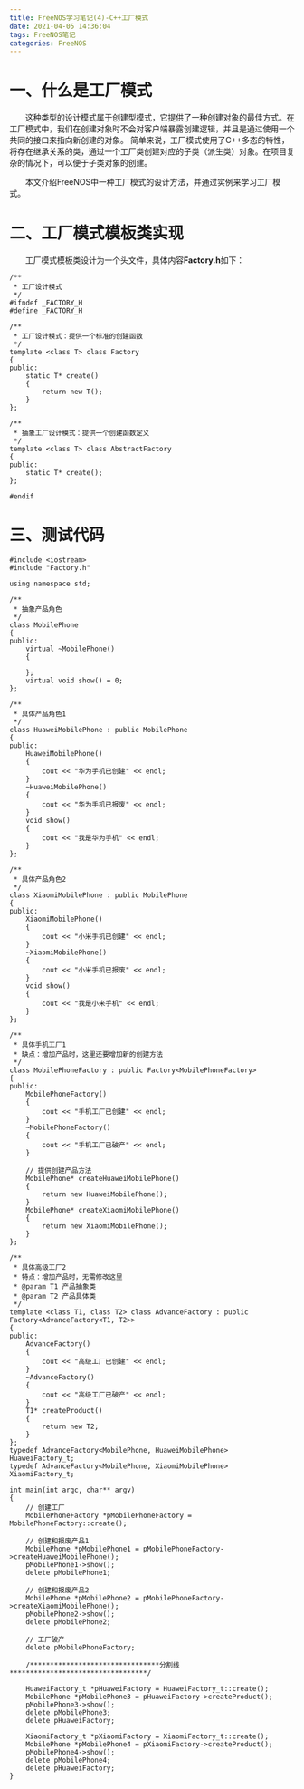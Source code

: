 ```yaml
---
title: FreeNOS学习笔记(4)-C++工厂模式
date: 2021-04-05 14:36:04
tags: FreeNOS笔记
categories: FreeNOS
---
```

一、什么是工厂模式
=======
&emsp;&emsp;这种类型的设计模式属于创建型模式，它提供了一种创建对象的最佳方式。在工厂模式中，我们在创建对象时不会对客户端暴露创建逻辑，并且是通过使用一个共同的接口来指向新创建的对象。<!-- more --> 简单来说，工厂模式使用了C++多态的特性，将存在继承关系的类，通过一个工厂类创建对应的子类（派生类）对象。在项目复杂的情况下，可以便于子类对象的创建。

&emsp;&emsp;本文介绍FreeNOS中一种工厂模式的设计方法，并通过实例来学习工厂模式。

二、工厂模式模板类实现
=======
&emsp;&emsp;工厂模式模板类设计为一个头文件，具体内容**Factory.h**如下： 

    /**
     * 工厂设计模式
     */
    #ifndef _FACTORY_H
    #define _FACTORY_H

    /**
     * 工厂设计模式：提供一个标准的创建函数
     */
    template <class T> class Factory
    {
    public:
        static T* create()
        {
            return new T();
        }
    };

    /**
     * 抽象工厂设计模式：提供一个创建函数定义
     */
    template <class T> class AbstractFactory
    {
    public:
        static T* create();
    };

    #endif

三、测试代码
=======
    #include <iostream>
    #include "Factory.h" 

    using namespace std;

    /**
     * 抽象产品角色 
     */
    class MobilePhone
    {
    public:
	    virtual ~MobilePhone()
	    {
		
	    };
	    virtual void show() = 0;
    };

    /**
     * 具体产品角色1 
     */
    class HuaweiMobilePhone : public MobilePhone
    {
    public:
	    HuaweiMobilePhone()
	    {
		    cout << "华为手机已创建" << endl;
	    }
		~HuaweiMobilePhone()
		{
			cout << "华为手机已报废" << endl;
		}	
		void show()
		{
			cout << "我是华为手机" << endl;
		}
	};

	/**
	 * 具体产品角色2 
	 */
	class XiaomiMobilePhone : public MobilePhone
	{
	public:
		XiaomiMobilePhone()
		{
			cout << "小米手机已创建" << endl;
		}
		~XiaomiMobilePhone()
		{
			cout << "小米手机已报废" << endl;
		}	
		void show()
		{
			cout << "我是小米手机" << endl;
		}
	};

	/**
	 * 具体手机工厂1
	 * 缺点：增加产品时，这里还要增加新的创建方法
	 */ 
	class MobilePhoneFactory : public Factory<MobilePhoneFactory>
	{
	public:
		MobilePhoneFactory()
		{
			cout << "手机工厂已创建" << endl;	
		}
		~MobilePhoneFactory()
		{
			cout << "手机工厂已破产" << endl;
		}
		
		// 提供创建产品方法 
		MobilePhone* createHuaweiMobilePhone()
		{
			return new HuaweiMobilePhone();
		}
		MobilePhone* createXiaomiMobilePhone()
		{
			return new XiaomiMobilePhone();
		}
	};
	
	/**
	 * 具体高级工厂2
	 * 特点：增加产品时，无需修改这里
	 * @param T1 产品抽象类
	 * @param T2 产品具体类 
	 */ 
	template <class T1, class T2> class AdvanceFactory : public Factory<AdvanceFactory<T1, T2>>
	{
	public:
		AdvanceFactory()
		{
			cout << "高级工厂已创建" << endl;
		}
		~AdvanceFactory()
		{
			cout << "高级工厂已破产" << endl;
		}
		T1* createProduct()
		{
			return new T2;
		} 
	}; 
	typedef AdvanceFactory<MobilePhone, HuaweiMobilePhone> HuaweiFactory_t;
	typedef AdvanceFactory<MobilePhone, XiaomiMobilePhone> XiaomiFactory_t;	 
	
	int main(int argc, char** argv) 
	{
		// 创建工厂 
		MobilePhoneFactory *pMobilePhoneFactory = MobilePhoneFactory::create();
		
		// 创建和报废产品1 
		MobilePhone *pMobilePhone1 = pMobilePhoneFactory->createHuaweiMobilePhone();
		pMobilePhone1->show();
		delete pMobilePhone1;
		
		// 创建和报废产品2 
		MobilePhone *pMobilePhone2 = pMobilePhoneFactory->createXiaomiMobilePhone();
		pMobilePhone2->show();
		delete pMobilePhone2;
		
		// 工厂破产 
		delete pMobilePhoneFactory;
		
		/********************************分割线**********************************/
		
		HuaweiFactory_t *pHuaweiFactory = HuaweiFactory_t::create();
		MobilePhone *pMobilePhone3 = pHuaweiFactory->createProduct();
		pMobilePhone3->show();
		delete pMobilePhone3;
		delete pHuaweiFactory;
		
		XiaomiFactory_t *pXiaomiFactory = XiaomiFactory_t::create();
		MobilePhone *pMobilePhone4 = pXiaomiFactory->createProduct();
		pMobilePhone4->show();
		delete pMobilePhone4;
		delete pHuaweiFactory;
	}